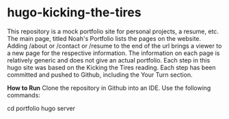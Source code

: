 # hugo-kicking-the-tires

This repository is a mock portfolio site for personal projects, a resume, etc. The main page, titled Noah's Portfolio lists the pages on the website. Adding /about or /contact or /resume to the end of the url brings a viewer to a new page for the respective information. The information on each page is relatively generic and does not give an actual portfolio. Each step in this hugo site was based on the Kicking the Tires reading. Each step has been committed and pushed to Github, including the Your Turn section.


**How to Run**
Clone the repository in Github into an IDE. 
Use the following commands:

cd portfolio
hugo server
